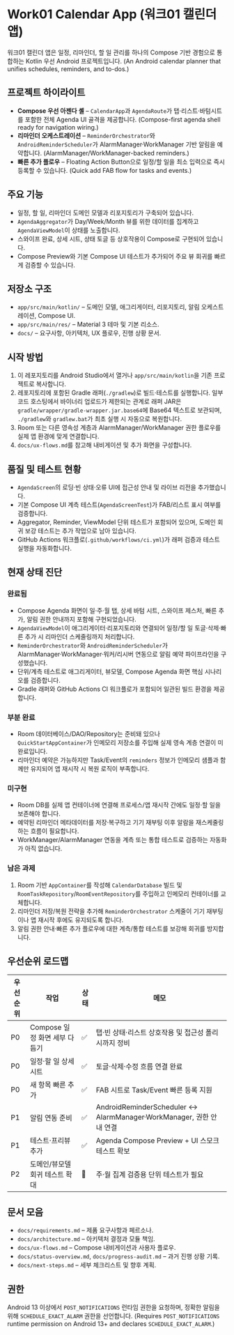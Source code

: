 # Work01 Calendar App (워크01 캘린더 앱)

워크01 캘린더 앱은 일정, 리마인더, 할 일 관리를 하나의 Compose 기반 경험으로 통합하는 Kotlin 우선 Android 프로젝트입니다. (An Android calendar planner that unifies schedules, reminders, and to-dos.)

## 프로젝트 하이라이트
- **Compose 우선 아젠다 셸** – `CalendarApp`과 `AgendaRoute`가 탭·리스트·바텀시트를 포함한 전체 Agenda UI 골격을 제공합니다. (Compose-first agenda shell ready for navigation wiring.)
- **리마인더 오케스트레이션** – `ReminderOrchestrator`와 `AndroidReminderScheduler`가 AlarmManager·WorkManager 기반 알림을 예약합니다. (AlarmManager/WorkManager-backed reminders.)
- **빠른 추가 플로우** – Floating Action Button으로 일정/할 일을 최소 입력으로 즉시 등록할 수 있습니다. (Quick add FAB flow for tasks and events.)

## 주요 기능
- 일정, 할 일, 리마인더 도메인 모델과 리포지토리가 구축되어 있습니다.
- `AgendaAggregator`가 Day/Week/Month 뷰를 위한 데이터를 집계하고 `AgendaViewModel`이 상태를 노출합니다.
- 스와이프 완료, 상세 시트, 상태 토글 등 상호작용이 Compose로 구현되어 있습니다.
- Compose Preview와 기본 Compose UI 테스트가 추가되어 주요 뷰 회귀를 빠르게 검증할 수 있습니다.

## 저장소 구조
- `app/src/main/kotlin/` – 도메인 모델, 애그리게이터, 리포지토리, 알림 오케스트레이션, Compose UI.
- `app/src/main/res/` – Material 3 테마 및 기본 리소스.
- `docs/` – 요구사항, 아키텍처, UX 플로우, 진행 상황 문서.

## 시작 방법
1. 이 레포지토리를 Android Studio에서 열거나 `app/src/main/kotlin`을 기존 프로젝트로 복사합니다.
2. 레포지토리에 포함된 Gradle 래퍼(`./gradlew`)로 빌드·테스트를 실행합니다. 일부 코드 호스팅에서 바이너리 업로드가 제한되는
   관계로 래퍼 JAR은 `gradle/wrapper/gradle-wrapper.jar.base64`에 Base64 텍스트로 보관되며, `./gradlew`와 `gradlew.bat`가 최초 실행
   시 자동으로 복원합니다.
3. Room 또는 다른 영속성 계층과 AlarmManager/WorkManager 권한 플로우를 실제 앱 환경에 맞게 연결합니다.
4. `docs/ux-flows.md`를 참고해 내비게이션 및 추가 화면을 구성합니다.

## 품질 및 테스트 현황
- `AgendaScreen`의 로딩·빈 상태·오류 UI에 접근성 안내 및 라이브 리전을 추가했습니다.
- 기본 Compose UI 계측 테스트(`AgendaScreenTest`)가 FAB/리스트 표시 여부를 검증합니다.
- Aggregator, Reminder, ViewModel 단위 테스트가 포함되어 있으며, 도메인 회귀 보강 테스트는 추가 작업으로 남아 있습니다.
- GitHub Actions 워크플로(`.github/workflows/ci.yml`)가 래퍼 검증과 테스트 실행을 자동화합니다.

## 현재 상태 진단
### 완료됨
- Compose Agenda 화면이 일·주·월 탭, 상세 바텀 시트, 스와이프 제스처, 빠른 추가, 알림 권한 안내까지 포함해 구현되었습니다.
- `AgendaViewModel`이 애그리게이터·리포지토리와 연결되어 일정/할 일 토글·삭제·빠른 추가 시 리마인더 스케줄링까지 처리합니다.
- `ReminderOrchestrator`와 `AndroidReminderScheduler`가 AlarmManager·WorkManager·워커/리시버 연동으로 알림 예약 파이프라인을 구성했습니다.
- 단위/계측 테스트로 애그리게이터, 뷰모델, Compose Agenda 화면 핵심 시나리오를 검증합니다.
- Gradle 래퍼와 GitHub Actions CI 워크플로가 포함되어 일관된 빌드 환경을 제공합니다.

### 부분 완료
- Room 데이터베이스/DAO/Repository는 준비돼 있으나 `QuickStartAppContainer`가 인메모리 저장소를 주입해 실제 영속 계층 연결이 미완료입니다.
- 리마인더 예약은 가능하지만 Task/Event의 `reminders` 정보가 인메모리 샘플과 함께만 유지되어 앱 재시작 시 복원 로직이 부족합니다.

### 미구현
- Room DB를 실제 앱 컨테이너에 연결해 프로세스/앱 재시작 간에도 일정·할 일을 보존해야 합니다.
- 예약된 리마인더 메타데이터를 저장·복구하고 기기 재부팅 이후 알람을 재스케줄링하는 흐름이 필요합니다.
- WorkManager/AlarmManager 연동을 계측 또는 통합 테스트로 검증하는 자동화가 아직 없습니다.

### 남은 과제
1. Room 기반 `AppContainer`를 작성해 `CalendarDatabase` 빌드 및 `RoomTaskRepository`/`RoomEventRepository`를 주입하고 인메모리 컨테이너를 교체합니다.
2. 리마인더 저장/복원 전략을 추가해 `ReminderOrchestrator` 스케줄이 기기 재부팅이나 앱 재시작 후에도 유지되도록 합니다.
3. 알림 권한 안내·빠른 추가 플로우에 대한 계측/통합 테스트를 보강해 회귀를 방지합니다.

## 우선순위 로드맵
| 우선순위 | 작업 | 상태 | 메모 |
| --- | --- | --- | --- |
| P0 | Compose 일정 화면 세부 다듬기 | ✅ | 탭·빈 상태·리스트 상호작용 및 접근성 폴리시까지 정비 |
| P0 | 일정·할 일 상세 시트 | ✅ | 토글·삭제·수정 흐름 연결 완료 |
| P0 | 새 항목 빠른 추가 | ✅ | FAB 시트로 Task/Event 빠른 등록 지원 |
| P1 | 알림 연동 준비 | ✅ | AndroidReminderScheduler ↔ AlarmManager·WorkManager, 권한 안내 연결 |
| P1 | 테스트·프리뷰 추가 | ✅ | Agenda Compose Preview + UI 스모크 테스트 확보 |
| P2 | 도메인/뷰모델 회귀 테스트 확대 | 🚧 | 주·월 집계 검증용 단위 테스트가 필요 |

## 문서 모음
- `docs/requirements.md` – 제품 요구사항과 페르소나.
- `docs/architecture.md` – 아키텍처 결정과 모듈 책임.
- `docs/ux-flows.md` – Compose 내비게이션과 사용자 플로우.
- `docs/status-overview.md`, `docs/progress-audit.md` – 과거 진행 상황 기록.
- `docs/next-steps.md` – 세부 체크리스트 및 향후 계획.

## 권한
Android 13 이상에서 `POST_NOTIFICATIONS` 런타임 권한을 요청하며, 정확한 알림을 위해 `SCHEDULE_EXACT_ALARM` 권한을 선언합니다. (Requires `POST_NOTIFICATIONS` runtime permission on Android 13+ and declares `SCHEDULE_EXACT_ALARM`.)
